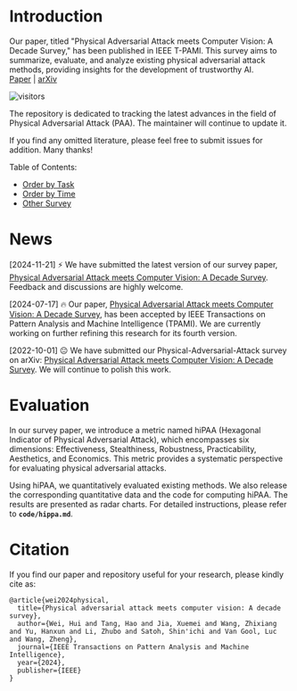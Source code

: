 # Introduction
Our paper, titled "Physical Adversarial Attack meets Computer Vision: A Decade Survey," has been published in IEEE T-PAMI. This survey aims to summarize, evaluate, and analyze existing physical adversarial attack methods, providing insights for the development of trustworthy AI.  
[Paper](https://camera-agnostic.github.io/) | [arXiv](https://arxiv.org/abs/2209.15179)

![visitors](https://visitor-badge.laobi.icu/badge?page_id=weihui1308/PAA)

The repository is dedicated to tracking the latest advances in the field of Physical Adversarial Attack (PAA). The maintainer will continue to update it.

If you find any omitted literature, please feel free to submit issues for addition. Many thanks!

Table of Contents:
- [Order by Task](https://github.com/weihui1308/PAA/blob/main/task.md)
- [Order by Time](https://github.com/weihui1308/PAA/blob/main/Timeline.md)
- [Other Survey](https://github.com/weihui1308/PAA/blob/main/Other%20Survey.md)

# News
[2024-11-21] :zap: We have submitted the latest version of our survey paper, [Physical Adversarial Attack meets Computer Vision: A Decade Survey](https://arxiv.org/abs/2209.15179). Feedback and discussions are highly welcome.  

[2024-07-17] :fire: Our paper, [Physical Adversarial Attack meets Computer Vision: A Decade Survey](https://arxiv.org/abs/2209.15179), has been accepted by IEEE Transactions on Pattern Analysis and Machine Intelligence (TPAMI). We are currently working on further refining this research for its fourth version.  

[2022-10-01] :neutral_face: We have submitted our Physical-Adversarial-Attack survey on arXiv: [Physical Adversarial Attack meets Computer Vision: A Decade Survey](https://arxiv.org/abs/2209.15179). We will continue to polish this work.

# Evaluation
In our survey paper, we introduce a metric named hiPAA (Hexagonal Indicator of Physical Adversarial Attack), which encompasses six dimensions: Effectiveness, Stealthiness, Robustness, Practicability, Aesthetics, and Economics. This metric provides a systematic perspective for evaluating physical adversarial attacks.

Using hiPAA, we quantitatively evaluated existing methods. We also release the corresponding quantitative data and the code for computing hiPAA. The results are presented as radar charts. For detailed instructions, please refer to **`code/hippa.md`**.


# Citation
If you find our paper and repository useful for your research, please kindly cite as:
```
@article{wei2024physical,
  title={Physical adversarial attack meets computer vision: A decade survey},
  author={Wei, Hui and Tang, Hao and Jia, Xuemei and Wang, Zhixiang and Yu, Hanxun and Li, Zhubo and Satoh, Shin'ichi and Van Gool, Luc and Wang, Zheng},
  journal={IEEE Transactions on Pattern Analysis and Machine Intelligence},
  year={2024},
  publisher={IEEE}
}
```
